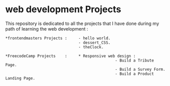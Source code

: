 # web development Projects
This repository is dedicated to all the projects that I have done during my path of learning the web development :
    
    *frontendmasters Projects :     - hello world.
                                    - dessert_CSS.
                                    - theClock.
                                
    *FreecodeCamp Projects    :     * Responsive web design :
                                                    - Build a Tribute Page.
                                                    - Build a Survey Form.
                                                    - Build a Product Landing Page.

